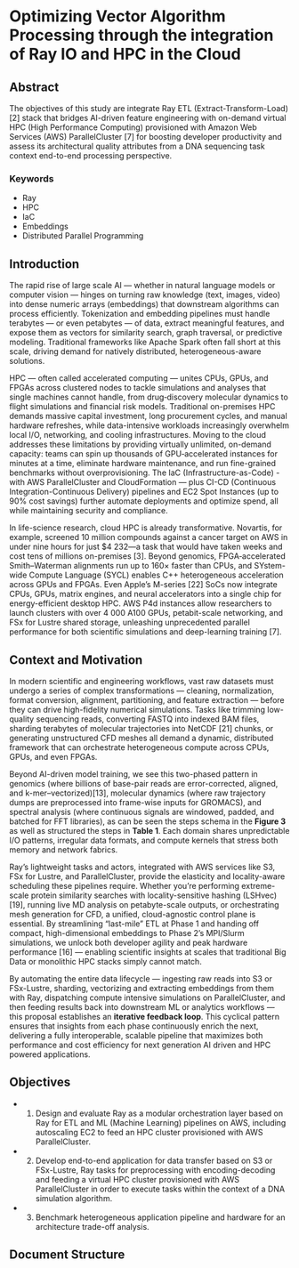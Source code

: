 # Optimizing Vector Algorithm Processing through the integration of Ray IO and HPC in the Cloud

## Abstract
The objectives of this study are integrate Ray ETL (Extract-Transform-Load)[2] stack that bridges AI-driven feature engineering with on-demand virtual HPC (High Performance Computing) provisioned with Amazon Web Services (AWS) ParallelCluster [7] for boosting developer productivity and assess its architectural quality attributes from a DNA sequencing task context end-to-end processing perspective.

### Keywords
 - Ray
 - HPC
 - IaC
 - Embeddings
 - Distributed Parallel Programming

## Introduction
The rapid rise of large scale AI — whether in natural language models or computer vision — hinges on turning raw knowledge (text, images, video) into dense numeric arrays (embeddings) that downstream algorithms can process efficiently. Tokenization and embedding pipelines must handle terabytes — or even petabytes — of data, extract meaningful features, and expose them as vectors for similarity search, graph traversal, or predictive modeling. Traditional frameworks like Apache Spark often fall short at this scale, driving demand for natively distributed, heterogeneous-aware solutions.

HPC — often called accelerated computing — unites CPUs, GPUs, and FPGAs across clustered nodes to tackle simulations and analyses that single machines cannot handle, from drug‐discovery molecular dynamics to flight simulations and financial risk models. Traditional on-premises HPC demands massive capital investment, long procurement cycles, and manual hardware refreshes, while data-intensive workloads increasingly overwhelm local I/O, networking, and cooling infrastructures. Moving to the cloud addresses these limitations by providing virtually unlimited, on-demand capacity: teams can spin up thousands of GPU‐accelerated instances for minutes at a time, eliminate hardware maintenance, and run fine-grained benchmarks without overprovisioning. The IaC (Infrastructure-as-Code) - with AWS ParallelCluster and CloudFormation — plus CI-CD (Continuous Integration-Continuous Delivery) pipelines and EC2 Spot Instances (up to 90% cost savings) further automate deployments and optimize spend, all while maintaining security and compliance.

In life-science research, cloud HPC is already transformative. Novartis, for example, screened 10 million compounds against a cancer target on AWS in under nine hours for just \$4 232—a task that would have taken weeks and cost tens of millions on-premises [3]. Beyond genomics, FPGA‐accelerated Smith–Waterman alignments run up to 160× faster than CPUs, and SYstem-wide Compute Language (SYCL) enables C++ heterogeneous acceleration across GPUs and FPGAs. Even Apple’s M-series [22] SoCs now integrate CPUs, GPUs, matrix engines, and neural accelerators into a single chip for energy-efficient desktop HPC. AWS P4d instances allow researchers to launch clusters with over 4 000 A100 GPUs, petabit-scale networking, and FSx for Lustre shared storage, unleashing unprecedented parallel performance for both scientific simulations and deep-learning training [7].


## Context and Motivation

In modern scientific and engineering workflows, vast raw datasets must undergo a series of complex transformations — cleaning, normalization, format conversion, alignment, partitioning, and feature extraction — before they can drive high-fidelity numerical simulations. Tasks like trimming low-quality sequencing reads, converting FASTQ into indexed BAM files, sharding terabytes of molecular trajectories into NetCDF [21] chunks, or generating unstructured CFD meshes all demand a dynamic, distributed framework that can orchestrate heterogeneous compute across CPUs, GPUs, and even FPGAs.

Beyond AI-driven model training, we see this two-phased pattern in genomics (where billions of base-pair reads are error-corrected, aligned, and k-mer–vectorized)[13], molecular dynamics (where raw trajectory dumps are preprocessed into frame-wise inputs for GROMACS), and spectral analysis (where continuous signals are windowed, padded, and batched for FFT libraries), as can be seen the steps schema in the **Figure 3** as well as structured the steps in **Table 1**. Each domain shares unpredictable I/O patterns, irregular data formats, and compute kernels that stress both memory and network fabrics.

Ray’s lightweight tasks and actors, integrated with AWS services like S3, FSx for Lustre, and ParallelCluster, provide the elasticity and locality-aware scheduling these pipelines require. Whether you’re performing extreme-scale protein similarity searches with locality-sensitive hashing (LSHvec)[19], running live MD analysis on petabyte-scale outputs, or orchestrating mesh generation for CFD, a unified, cloud-agnostic control plane is essential. By streamlining “last-mile” ETL at Phase 1 and handing off compact, high-dimensional embeddings to Phase 2’s MPI/Slurm simulations, we unlock both developer agility and peak hardware performance [16] — enabling scientific insights at scales that traditional Big Data or monolithic HPC stacks simply cannot match.

By automating the entire data lifecycle — ingesting raw reads into S3 or FSx-Lustre, sharding, vectorizing and extracting embeddings from them with Ray, dispatching compute intensive simulations on ParallelCluster, and then feeding results back into downstream ML or analytics workflows — this proposal establishes an **iterative feedback loop**. This cyclical pattern ensures that insights from each phase continuously enrich the next, delivering a fully interoperable, scalable pipeline that maximizes both performance and cost efficiency for next generation AI driven and HPC powered applications.

## Objectives
- 1. Design and evaluate Ray as a modular orchestration layer based on Ray for ETL and ML (Machine Learning) pipelines on AWS, including autoscaling EC2 to feed an HPC cluster provisioned with AWS ParallelCluster.

- 2. Develop end-to-end application for data transfer based on S3 or FSx-Lustre, Ray tasks for preprocessing with encoding-decoding and feeding a virtual HPC cluster provisioned with AWS ParallelCluster in order to execute tasks within the context of a DNA simulation algorithm.

- 3. Benchmark heterogeneous application pipeline and hardware for an architecture trade-off analysis.


## Document Structure

